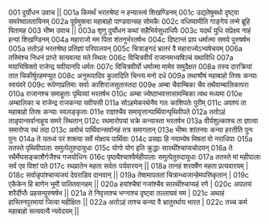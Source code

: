 001  	दुर्योधन उवाच ||
001a	किमर्थं भरतश्रेष्ठ न हन्यास्त्वं शिखण्डिनम्
001c	उद्यतेषुमथो दृष्ट्वा समरेष्वाततायिनम्
002a	पूर्वमुक्त्वा महाबाहो पाण्डवान्सह सोमकैः
002c	वधिष्यामीति गाङ्गेय तन्मे ब्रूहि पितामह
003  	भीष्म उवाच ||
003a	शृणु दुर्योधन कथां सहैभिर्वसुधाधिपैः
003c	यदर्थं युधि संप्रेक्ष्य नाहं हन्यां शिखण्डिनम्
004a	महाराजो मम पिता शंतनुर्भरतर्षभः
004c	दिष्टान्तं प्राप धर्मात्मा समये पुरुषर्षभ
005a	ततोऽहं भरतश्रेष्ठ प्रतिज्ञां परिपालयन्
005c	चित्राङ्गदं भ्रातरं वै महाराज्येऽभ्यषेचयम्
006a	तस्मिंश्च निधनं प्राप्ते सत्यवत्या मते स्थितः
006c	विचित्रवीर्यं राजानमभ्यषिञ्चं यथाविधि
007a	मयाभिषिक्तो राजेन्द्र यवीयानपि धर्मतः
007c	विचित्रवीर्यो धर्मात्मा मामेव समुदैक्षत
008a	तस्य दारक्रियां तात चिकीर्षुरहमप्युत
008c	अनुरूपादिव कुलादिति चिन्त्य मनो दधे
009a	तथाश्रौषं महाबाहो तिस्रः कन्याः स्वयंवरे
009c	रूपेणाप्रतिमाः सर्वाः काशिराजसुतास्तदा
009e 	अम्बा चैवाम्बिका चैव तथैवाम्बालिकापरा
010a	राजानश्च समाहूताः पृथिव्यां भरतर्षभ
010c	अम्बा ज्येष्ठाभवत्तासामम्बिका त्वथ मध्यमा
010e 	अम्बालिका च राजेन्द्र राजकन्या यवीयसी
011a	सोऽहमेकरथेनैव गतः काशिपतेः पुरीम्
011c	अपश्यं ता महाबाहो तिस्रः कन्याः स्वलङ्कृताः
011e 	राज्ञश्चैव समावृत्तान्पार्थिवान्पृथिवीपते
012a	ततोऽहं तान्नृपान्सर्वानाहूय समरे स्थितान्
012c	रथमारोपयां चक्रे कन्यास्ता भरतर्षभ
013a	वीर्यशुल्काश्च ता ज्ञात्वा समारोप्य रथं तदा
013c	अवोचं पार्थिवान्सर्वानहं तत्र समागतान्
013e 	भीष्मः शांतनवः कन्या हरतीति पुनः पुनः
014a	ते यतध्वं परं शक्त्या सर्वे मोक्षाय पार्थिवाः
014c	प्रसह्य हि नयाम्येष मिषतां वो नराधिपाः
015a	ततस्ते पृथिवीपालाः समुत्पेतुरुदायुधाः
015c	योगो योग इति क्रुद्धाः सारथींश्चाप्यचोदयन्
016a	ते रथैर्मेघसङ्काशैर्गजैश्च गजयोधिनः
016c	पृष्ठ्यैश्चाश्वैर्महीपालाः समुत्पेतुरुदायुधाः
017a	ततस्ते मां महीपालाः सर्व एव विशां पते
017c	रथव्रातेन महता सर्वतः पर्यवारयन् ||
018a	तानहं शरवर्षेण महता प्रत्यवारयम् |
018c	सर्वान्नृपांश्चाप्यजयं देवराडिव दानवान् ||
019a	तेषामापततां चित्रान्ध्वजान्हेमपरिष्कृतान् |
019c	एकैकेन हि बाणेन भूमौ पातितवानहम् ||
020a	हयांश्चैषां गजांश्चैव सारथींश्चाप्यहं रणे |
020c	अपातयं शरैर्दीप्तैः प्रहसन्पुरुषर्षभ ||
021a	ते निवृत्ताश्च भग्नाश्च दृष्ट्वा तल्लाघवं मम |
021c	अथाहं हास्तिनपुरमायां जित्वा महीक्षितः ||
022a	अतोऽहं ताश्च कन्या वै भ्रातुरर्थाय भारत |
022c	तच्च कर्म महाबाहो सत्यवत्यै न्यवेदयम् ||
